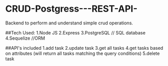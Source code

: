 # CRUD-Postgress---REST-API-
Backend to perform and understand simple crud operations.

##Tech Used:
  1.Node JS
  2.Express
  3.PostgreSQL // SQL database
  4.Sequelize //ORM
  
 ##API's included
  1.add task
  2.update task
  3.get all tasks
  4.get tasks based on attributes (will return all tasks matching the query conditions)
  5.delete task
